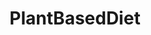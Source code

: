 ---
title: PlantBasedDiet
crosslinks:
- vegan
- todayilearned
- veganfitness
- autotldr
- science
- GifRecipes
- veganrecipes
- vegancirclejerk
- nutrition
- ZeroWaste
- ketoscience
- IAmA
- luddite
- VeganPOC
- marijuanaenthusiasts
- nSuns
- veganfood
- WholeFoodsPlantBased
- vegangifrecipes
- vegetarian
---